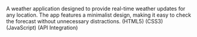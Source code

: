A  weather application designed to provide real-time weather updates for any location. The app features a minimalist design, making it easy to check the forecast without unnecessary distractions.
(HTML5) (CSS3) (JavaScript) (API Integration)
